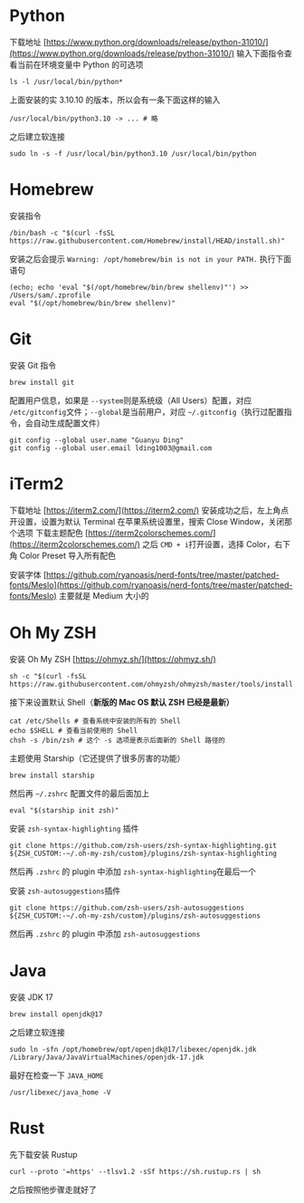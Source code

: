 # 
# Python
下载地址
[https://www.python.org/downloads/release/python-31010/](https://www.python.org/downloads/release/python-31010/)
输入下面指令查看当前在环境变量中 Python 的可选项
```shell
ls -l /usr/local/bin/python*
```
上面安装的实 3.10.10 的版本，所以会有一条下面这样的输入
```shell
/usr/local/bin/python3.10 -> ... # 略
```
之后建立软连接
```shell
sudo ln -s -f /usr/local/bin/python3.10 /usr/local/bin/python
```

# Homebrew
安装指令
```shell
/bin/bash -c "$(curl -fsSL https://raw.githubusercontent.com/Homebrew/install/HEAD/install.sh)"
```
安装之后会提示 `Warning: /opt/homebrew/bin is not in your PATH.` 执行下面语句
```shell
(echo; echo 'eval "$(/opt/homebrew/bin/brew shellenv)"') >> /Users/sam/.zprofile
eval "$(/opt/homebrew/bin/brew shellenv)"
```
# Git
安装 Git 指令
```shell
brew install git
```
配置用户信息，如果是 `--system`则是系统级（All Users）配置，对应 `/etc/gitconfig`文件；`--global`是当前用户，对应 `~/.gitconfig`（执行过配置指令，会自动生成配置文件）
```shell
git config --global user.name "Guanyu Ding"
git config --global user.email lding1003@gmail.com
```

# iTerm2
下载地址
[https://iterm2.com/](https://iterm2.com/)
安装成功之后，左上角点开设置，设置为默认 Terminal
在苹果系统设置里，搜索 Close Window，关闭那个选项
下载主题配色
[https://iterm2colorschemes.com/](https://iterm2colorschemes.com/)
之后 `CMD + i`打开设置，选择 Color，右下角 Color Preset 导入所有配色

安装字体
[https://github.com/ryanoasis/nerd-fonts/tree/master/patched-fonts/Meslo](https://github.com/ryanoasis/nerd-fonts/tree/master/patched-fonts/Meslo)
主要就是 Medium 大小的
# Oh My ZSH
安装 Oh My ZSH
[https://ohmyz.sh/](https://ohmyz.sh/)
```shell
sh -c "$(curl -fsSL https://raw.githubusercontent.com/ohmyzsh/ohmyzsh/master/tools/install.sh)"
```

接下来设置默认 Shell（**新版的 Mac OS 默认 ZSH 已经是最新）**
```shell
cat /etc/Shells # 查看系统中安装的所有的 Shell
echo $SHELL # 查看当前使用的 Shell
chsh -s /bin/zsh # 这个 -s 选项是表示后面新的 Shell 路径的
```

主题使用 Starship（它还提供了很多厉害的功能）
```shell
brew install starship
```
然后再 `~/.zshrc` 配置文件的最后面加上
```shell
eval "$(starship init zsh)"
```


安装 `zsh-syntax-highlighting` 插件
```shell
git clone https://github.com/zsh-users/zsh-syntax-highlighting.git ${ZSH_CUSTOM:-~/.oh-my-zsh/custom}/plugins/zsh-syntax-highlighting
```
然后再 `.zshrc` 的 plugin 中添加 `zsh-syntax-highlighting`在最后一个

安装 `zsh-autosuggestions`插件
```shell
git clone https://github.com/zsh-users/zsh-autosuggestions ${ZSH_CUSTOM:-~/.oh-my-zsh/custom}/plugins/zsh-autosuggestions
```
然后再 `.zshrc` 的 plugin 中添加 `zsh-autosuggestions`


# Java
安装 JDK 17
```shell
brew install openjdk@17
```
之后建立软连接
```shell
sudo ln -sfn /opt/homebrew/opt/openjdk@17/libexec/openjdk.jdk /Library/Java/JavaVirtualMachines/openjdk-17.jdk
```
最好在检查一下 `JAVA_HOME`
```shell
/usr/libexec/java_home -V
```


# Rust
先下载安装 Rustup
```shell
curl --proto '=https' --tlsv1.2 -sSf https://sh.rustup.rs | sh
```
之后按照他步骤走就好了
# 










